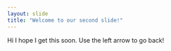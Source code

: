 ```yaml
---
layout: slide
title: "Welcome to our second slide!"
---
```

Hi I hope I get this soon.
Use the left arrow to go back!